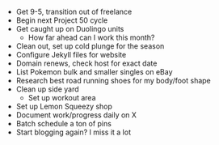 - Get 9-5, transition out of freelance
- Begin next Project 50 cycle
- Get caught up on Duolingo units
	- How far ahead can I work this month?
- Clean out, set up cold plunge for the season
- Configure Jekyll files for website
- Domain renews, check host for exact date
- List Pokemon bulk and smaller singles on eBay
- Research best road running shoes for my body/foot shape
- Clean up side yard
	- Set up workout area
- Set up Lemon Squeezy shop
- Document work/progress daily on X
- Batch schedule a ton of pins
- Start blogging again? I miss it a lot